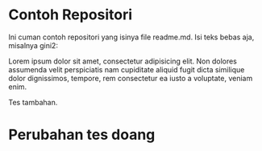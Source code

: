 # Contoh Repositori

Ini cuman contoh repositori yang isinya file readme.md. Isi teks bebas aja, misalnya gini2:

Lorem ipsum dolor sit amet, consectetur adipisicing elit. Non dolores assumenda velit perspiciatis nam cupiditate aliquid fugit dicta similique dolor dignissimos, tempore, rem consectetur ea iusto a voluptate, veniam enim.

Tes tambahan.

# Perubahan tes doang
